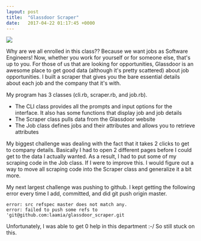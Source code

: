 ```yaml
---
layout: post
title:  "Glassdoor Scraper"
date:   2017-04-22 01:17:45 +0000
---
```



![](https://press-content.glassdoor.com/app/uploads/sites/2/2015/04/GD-logo-green-on-white-01.jpg)

Why are we all enrolled in this class?? Because we want jobs as Software Engineers! Now, whether you work for yourself or for someone else, that's up to you. For those of us that are looking for opportunities, Glassdoor is an awesome place to get good data (although it's pretty scattered) about job opportunities. I built a scraper that gives you the bare essential details about each job and the company that it's with.

My program has 3 classes (cli.rb, scraper.rb, and job.rb). 
* The CLI class provides all the prompts and input options for the interface. It also has some functions that display job and job details
* The Scraper class pulls data from the Glassdoor website
* The Job class defines jobs and their attributes and allows you to retrieve attributes

My biggest challenge was dealing with the fact that it takes 2 clicks to get to company details. Basically I had to open 2 different pages before I could get to the data I actually wanted. As a result, I had to put some of my scraping code in the Job class. If I were to improve this. I would figure out a way to move all scraping code into the Scraper class and generalize it a bit more.

My next largest challenge was pushing to github. I kept getting the following error every time I add, committed, and did git push origin master.
```
error: src refspec master does not match any.                                                                                          
error: failed to push some refs to 'git@github.com:laamia/glassdoor_scraper.git
```
Unfortunately, I was able to get 0 help in this department :-/ So still stuck on this.

